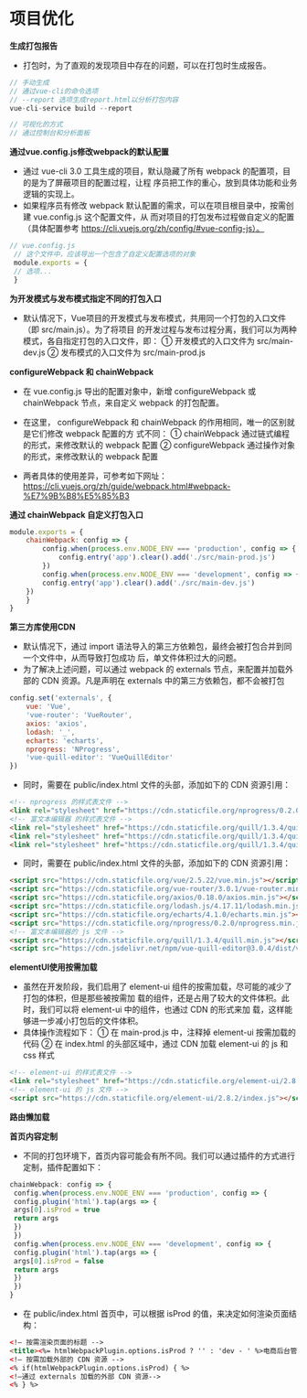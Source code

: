 # 项目优化
**生成打包报告**
- 打包时，为了直观的发现项目中存在的问题，可以在打包时生成报告。

```js
// 手动生成
// 通过vue-cli的命令选项
// --report 选项生成report.html以分析打包内容
vue-cli-service build --report
```

```js
// 可视化的方式
// 通过控制台和分析面板
```

**通过vue.config.js修改webpack的默认配置**
- 通过 vue-cli 3.0 工具生成的项目，默认隐藏了所有 webpack 的配置项，目的是为了屏蔽项目的配置过程，让程
序员把工作的重心，放到具体功能和业务逻辑的实现上。
- 如果程序员有修改 webpack 默认配置的需求，可以在项目根目录中，按需创建 vue.config.js 这个配置文件，从
而对项目的打包发布过程做自定义的配置（具体配置参考 https://cli.vuejs.org/zh/config/#vue-config-js）。

```js
// vue.config.js
 // 这个文件中，应该导出一个包含了自定义配置选项的对象
 module.exports = {
 // 选项...
 }
```
**为开发模式与发布模式指定不同的打包入口**
- 默认情况下，Vue项目的开发模式与发布模式，共用同一个打包的入口文件（即 src/main.js）。为了将项目
的开发过程与发布过程分离，我们可以为两种模式，各自指定打包的入口文件，即：
① 开发模式的入口文件为 src/main-dev.js
② 发布模式的入口文件为 src/main-prod.js

**configureWebpack 和 chainWebpack**
- 在 vue.config.js 导出的配置对象中，新增 configureWebpack 或 chainWebpack 节点，来自定义 webpack
的打包配置。
- 在这里， configureWebpack 和 chainWebpack 的作用相同，唯一的区别就是它们修改 webpack 配置的方
式不同：
① chainWebpack 通过链式编程的形式，来修改默认的 webpack 配置
② configureWebpack 通过操作对象的形式，来修改默认的 webpack 配置

- 两者具体的使用差异，可参考如下网址：
https://cli.vuejs.org/zh/guide/webpack.html#webpack-%E7%9B%B8%E5%85%B3

**通过 chainWebpack 自定义打包入口**
```js
module.exports = {
    chainWebpack: config => {
        config.when(process.env.NODE_ENV === 'production', config => {
            config.entry('app').clear().add('./src/main-prod.js')
        })
        config.when(process.env.NODE_ENV === 'development', config => {
        config.entry('app').clear().add('./src/main-dev.js')
    })
    }
}
```

**第三方库使用CDN**
- 默认情况下，通过 import 语法导入的第三方依赖包，最终会被打包合并到同一个文件中，从而导致打包成功
后，单文件体积过大的问题。
- 为了解决上述问题，可以通过 webpack 的 externals 节点，来配置并加载外部的 CDN 资源。凡是声明在
externals 中的第三方依赖包，都不会被打包
```js
config.set('externals', {
    vue: 'Vue',
    'vue-router': 'VueRouter',
    axios: 'axios',
    lodash: '_',
    echarts: 'echarts',
    nprogress: 'NProgress',
    'vue-quill-editor': 'VueQuillEditor'
})
```
- 同时，需要在 public/index.html 文件的头部，添加如下的 CDN 资源引用：
```html
<!-- nprogress 的样式表文件 -->
<link rel="stylesheet" href="https://cdn.staticfile.org/nprogress/0.2.0/nprogress.min.css" />
<!-- 富文本编辑器 的样式表文件 -->
<link rel="stylesheet" href="https://cdn.staticfile.org/quill/1.3.4/quill.core.min.css" />
<link rel="stylesheet" href="https://cdn.staticfile.org/quill/1.3.4/quill.snow.min.css" />
<link rel="stylesheet" href="https://cdn.staticfile.org/quill/1.3.4/quill.bubble.min.css" />
```

- 同时，需要在 public/index.html 文件的头部，添加如下的 CDN 资源引用：

```html
<script src="https://cdn.staticfile.org/vue/2.5.22/vue.min.js"></script>
<script src="https://cdn.staticfile.org/vue-router/3.0.1/vue-router.min.js"></script>
<script src="https://cdn.staticfile.org/axios/0.18.0/axios.min.js"></script>
<script src="https://cdn.staticfile.org/lodash.js/4.17.11/lodash.min.js"></script>
<script src="https://cdn.staticfile.org/echarts/4.1.0/echarts.min.js"></script>
<script src="https://cdn.staticfile.org/nprogress/0.2.0/nprogress.min.js"></script>
<!-- 富文本编辑器的 js 文件 -->
<script src="https://cdn.staticfile.org/quill/1.3.4/quill.min.js"></script>
<script src="https://cdn.jsdelivr.net/npm/vue-quill-editor@3.0.4/dist/vue-quill-editor.js"></script>
```

**elementUI使用按需加载**

- 虽然在开发阶段，我们启用了 element-ui 组件的按需加载，尽可能的减少了打包的体积，但是那些被按需加
载的组件，还是占用了较大的文件体积。此时，我们可以将 element-ui 中的组件，也通过 CDN 的形式来加
载，这样能够进一步减小打包后的文件体积。
- 具体操作流程如下：
① 在 main-prod.js 中，注释掉 element-ui 按需加载的代码
② 在 index.html 的头部区域中，通过 CDN 加载 element-ui 的 js 和 css 样式

```html
<!-- element-ui 的样式表文件 -->
<link rel="stylesheet" href="https://cdn.staticfile.org/element-ui/2.8.2/themechalk/index.css" />
<!-- element-ui 的 js 文件 -->
<script src="https://cdn.staticfile.org/element-ui/2.8.2/index.js"></script>
```
**路由懒加载**


**首页内容定制**

- 不同的打包环境下，首页内容可能会有所不同。我们可以通过插件的方式进行定制，插件配置如下：

```js
chainWebpack: config => {
 config.when(process.env.NODE_ENV === 'production', config => {
 config.plugin('html').tap(args => {
 args[0].isProd = true
 return args
 })
 })
 config.when(process.env.NODE_ENV === 'development', config => {
 config.plugin('html').tap(args => {
 args[0].isProd = false
 return args
 })
 })
}
```

- 在 public/index.html 首页中，可以根据 isProd 的值，来决定如何渲染页面结构：

```html
<!– 按需渲染页面的标题 -->
<title><%= htmlWebpackPlugin.options.isProd ? '' : 'dev - ' %>电商后台管理系统</title>
<!– 按需加载外部的 CDN 资源 -->
<% if(htmlWebpackPlugin.options.isProd) { %>
<!—通过 externals 加载的外部 CDN 资源-->
<% } %>
```